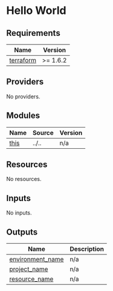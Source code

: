 # Hello World

<!-- BEGIN_TF_DOCS -->
## Requirements

| Name | Version |
|------|---------|
| <a name="requirement_terraform"></a> [terraform](#requirement\_terraform) | >= 1.6.2 |

## Providers

No providers.

## Modules

| Name | Source | Version |
|------|--------|---------|
| <a name="module_this"></a> [this](#module\_this) | ../.. | n/a |

## Resources

No resources.

## Inputs

No inputs.

## Outputs

| Name | Description |
|------|-------------|
| <a name="output_environment_name"></a> [environment\_name](#output\_environment\_name) | n/a |
| <a name="output_project_name"></a> [project\_name](#output\_project\_name) | n/a |
| <a name="output_resource_name"></a> [resource\_name](#output\_resource\_name) | n/a |
<!-- END_TF_DOCS -->
